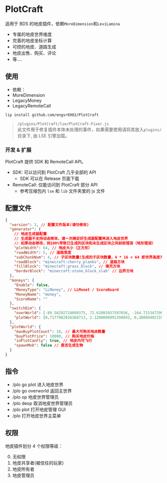 # PlotCraft

适用于 BDS 的地皮插件，依赖`MoreDimension`和`LeviLamina`

- 专属的地皮世界维度
- 完善的地皮坐标计算
- 可控的地皮、道路生成
- 地皮出售、购买、评论
- 等....

## 使用

- 依赖：
- MoreDimension
- LegacyMoney
- LegacyRemoteCall

```bash
lip install github.com/engsr6982/PlotCraft
```

> `/plugins/PlotCraft/lse/PlotCraft-Fixer.js`  
> 此文件用于修复插件本体未处理的事件，如果需要使用请将其放入`plugins/`目录下, 由 LSE 引擎加载。

### 开发 & 扩展

PlotCraft 提供 SDK 和 RemoteCall API。

- SDK: 可以访问到 PlotCraft 几乎全部的 API
  - SDK 可以在 Release 页面下载
- RemoteCall: 仅能访问到 PlotCraft 部分 API
  - 参考压缩包内 `lse` 和 `lib` 文件夹里的 js 文件

## 配置文件

```json
{
  "version": 3, // 配置文件版本(请勿修改)
  "generator": {
    // 地皮生成器配置
    // 生成器不支持动态修改，请一次确定好生成器配置再进入地皮世界
    // 如果动态修改，则100%导致已生成的区块和未生成区块之间前街错误（地形错误）
    "plotWidth": 64, // 地皮大小（正方形）
    "roadWidth": 5, // 道路宽度
    "subChunkNum": 4, // 子区块数量(生成的子区块数量，4 * 16 = 64 即世界高度为 0 )
    "roadBlock": "minecraft:cherry_planks", // 道路方块
    "fillBlock": "minecraft:grass_block", // 填充方块
    "borderBlock": "minecraft:stone_block_slab" // 边界方块
  },
  "moneys": {
    "Enable": false,
    "MoneyType": "LLMoney", // LLMonet / ScoreBoard
    "MoneyName": "money",
    "ScoreName": ""
  },
  "switchDim": {
    "overWorld": [-89.56292724609375, 72.62001037597656, -164.71534729003906], // 切换维度时传送的坐标 xyz(可在游戏中设置)
    "plotWorld": [0.7177982926368713, 2.1200098991394043, 0.3800940215587616]
  },
  "plotWorld": {
    "maxBuyPlotCount": 10, // 最大可购买地皮数量
    "buyPlotPrice": 10000, // 购买地皮价格
    "inPlotCanFly": true, // 地皮内可飞行
    "spawnMob": false // 是否生成生物
  }
}
```

## 指令

- /plo go plot 进入地皮世界
- /plo go overworld 返回主世界
- /plo op 地皮世界管理员
- /plo deop 取消地皮世界管理员
- /plo plot 打开地皮管理 GUI
- /plo 打开地皮世界主菜单

## 权限

地皮插件划分 4 个权限等级：

0. 无权限
1. 地皮共享者(被信任的玩家)
2. 地皮所有者
3. 地皮管理员
